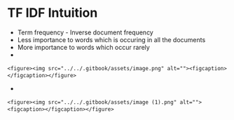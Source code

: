# TF IDF Intuition

* Term frequency - Inverse document frequency
* Less importance to words which is occuring in all the documents
* More importance to words which occur rarely
*

    <figure><img src="../../.gitbook/assets/image.png" alt=""><figcaption></figcaption></figure>
*

    <figure><img src="../../.gitbook/assets/image (1).png" alt=""><figcaption></figcaption></figure>
